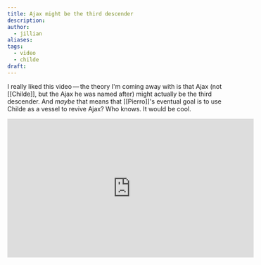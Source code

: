 ```yaml
---
title: Ajax might be the third descender
description: 
author:
  - jillian
aliases: 
tags:
  - video
  - childe
draft:
---
```

I really liked this video — the theory I'm coming away with is that Ajax (not [[Childe]], but the Ajax he was named after) might actually be the third descender. And *maybe* that means that [[Pierro]]'s eventual goal is to use Childe as a vessel to revive Ajax? Who knows. It would be cool.

<iframe width="560" height="315" src="https://www.youtube.com/embed/WO9FNMylEBc?si=KT6BJFVcZlnKyoMS" title="YouTube video player" frameborder="0" allow="accelerometer; autoplay; clipboard-write; encrypted-media; gyroscope; picture-in-picture; web-share" referrerpolicy="strict-origin-when-cross-origin" allowfullscreen></iframe>

